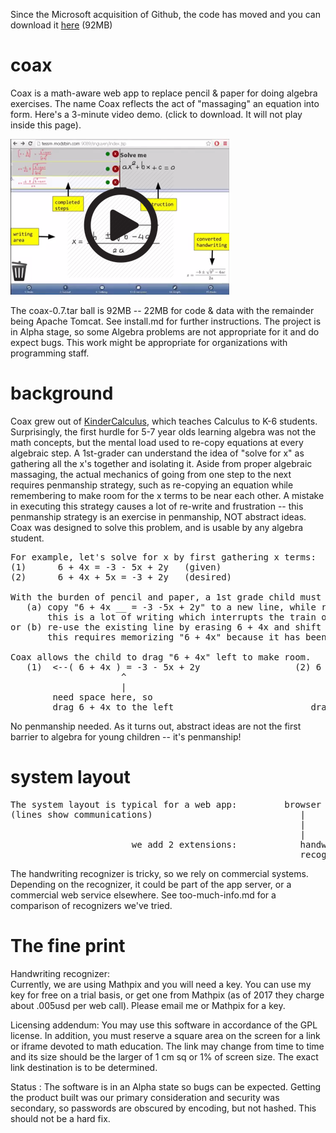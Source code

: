 Since the Microsoft acquisition of Github, the code has moved and you can download it <a href="http://pired.modstein.com:9090/public/coax-0.7.tar">here</a> (92MB) <br>

# coax
Coax is a math-aware web app to  replace pencil & paper for doing algebra exercises.  The name Coax reflects the act of "massaging" an equation into form.  Here's a 3-minute video demo.  (click to download.  It will not play inside this page). <br>

<a href="https://github.com/numiri/coax/raw/master/demo.mp4"><img src="play-coax.png"></a>

The coax-0.7.tar ball is 92MB -- 22MB for code & data with the remainder being Apache Tomcat.  See install.md for further instructions.  The project is  in Alpha stage, so some Algebra problems are not appropriate for it and do expect bugs.  This work might be appropriate for organizations with programming staff.<br>

# background
Coax grew out of <a href="https://en.wikiversity.org/wiki/KinderCalculus">KinderCalculus</a>, which teaches Calculus to K-6 students.  Surprisingly, the first hurdle for 5-7 year olds learning algebra was not the math concepts, but the mental load used to re-copy equations at every algebraic step.  A 1st-grader can understand the idea of "solve for x" as gathering all the x's together and isolating it.  Aside from proper algebraic massaging, the actual mechanics of going from one step to the next requires penmanship strategy, such as re-copying an equation while remembering to make room for the x terms to be near each other.  A mistake in executing this strategy causes a lot of re-write and frustration -- this penmanship strategy is an exercise in penmanship, NOT abstract ideas.  Coax was designed to solve this problem, and is usable by any algebra student.
<pre>
For example, let's solve for x by first gathering x terms: 
(1)      6 + 4x = -3 - 5x + 2y   (given)
(2)      6 + 4x + 5x = -3 + 2y   (desired)

With the burden of pencil and paper, a 1st grade child must exerts mental effort either by 
   (a) copy "6 + 4x __ = -3 -5x + 2y" to a new line, while remembering to leave the blank space.  
       this is a lot of writing which interrupts the train of thought.
or (b) re-use the existing line by erasing 6 + 4x and shift it left to make room.  
       this requires memorizing "6 + 4x" because it has been erased.  again, interrupting the chain of thought.

Coax allows the child to drag "6 + 4x" left to make room.  
   (1)  <--( 6 + 4x ) = -3 - 5x + 2y                  (2) 6 + 4x  ___ = -3 - 5x + 2y   
                     ^                                             ^         |
                     |                                             |         | 
        need space here, so                                        +---------+
        drag 6 + 4x to the left                          drag 5x across the " = "
</pre>
No penmanship needed.  As it turns out, abstract ideas are not the first barrier to algebra for young children -- it's penmanship!

# system layout
<pre>
The system layout is typical for a web app:         browser  <--> app server <--> database.
(lines show communications)                            |             |
                                                       |        +----+-----+     
                                                       |        |          |
                       we add 2 extensions:            handwriting     computer algebra
                                                       recognizer      system (maxima)
</pre>
The handwriting recognizer is tricky, so we rely on commercial systems.  Depending on the recognizer, it could be part of the app server, or a commercial web service elsewhere.  See too-much-info.md for a comparison of recognizers we've tried.

# The fine print
Handwriting recognizer:  
Currently, we are using Mathpix and you will need a key.  You can use my key for free on a trial basis, or get one from Mathpix (as of 2017 they charge about .005usd per web call).  Please email me or Mathpix for a key.

Licensing addendum:
You may use this software in accordance of the GPL license.  In addition, you must reserve a square area on the screen for a link or iframe devoted to math education.  The link may change from time to time and its size should be the larger of 1 cm sq or 1% of screen size.  The exact link destination is to be determined.

Status : 
The software is in an Alpha state so bugs can be expected.  Getting the product built was our primary consideration and security was secondary, so passwords are obscured by encoding, but not hashed.  This should not be a hard fix.
